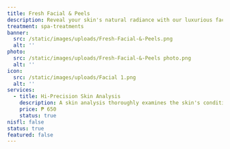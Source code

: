 ```yaml
---
title: Fresh Facial & Peels
description: Reveal your skin's natural radiance with our luxurious facial treatments, expertly designed to rejuvenate and enhance your complexion. At Luks Spa and Aesthetics, we blend advanced skincare technology with personalized care to deliver transformative results. Each facial is crafted to address your unique skin needs, from deep cleansing and hydration to age-defying therapies. Our skilled aestheticians use only the finest products, ensuring that every treatment leaves your skin glowing, refreshed, and beautifully revitalized. Experience the ultimate in facial care, and unveil a more luminous you.
treatment: spa-treatments
banner:
  src: /static/images/uploads/Fresh-Facial-&-Peels.png
  alt: ''
photo:
  src: /static/images/uploads/Fresh-Facial-&-Peels photo.png
  alt: ''
icon:
  src: /static/images/uploads/Facial 1.png
  alt: ''
services:
  - title: Hi-Precision Skin Analysis
    description: A skin analysis thoroughly examines the skin's condition, assessing factors such as texture, tone, hydration levels and acne, pigmentation or fine lines. The skin analysis process will include a visual examination by a trained facial aesthetic professional combined with advanced diagnostic tools.
    price: ₱ 650
    status: true
nisfl: false
status: true
featured: false
---
```


